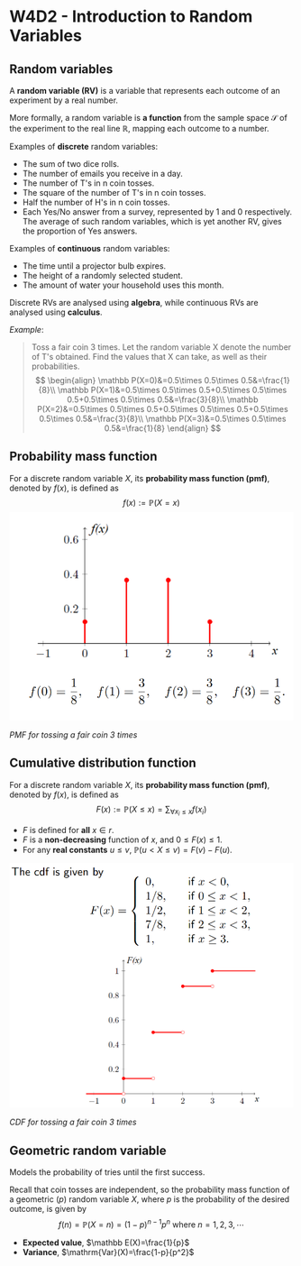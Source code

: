 # W4D2 - Introduction to Random Variables
## Random variables
A **random variable (RV)** is a variable that represents each outcome of an experiment by a real number.

More formally, a random variable is **a function** from the sample space $\mathcal S$ of the experiment to the real line $\mathbb R$, mapping each outcome to a number.

Examples of **discrete** random variables:
- The sum of two dice rolls.
- The number of emails you receive in a day.
- The number of T's in n coin tosses.
- The square of the number of T's in n coin tosses.
- Half the number of H's in n coin tosses.
- Each Yes/No answer from a survey, represented by 1 and 0 respectively. The average of such random variables, which is yet another RV, gives the proportion of Yes answers.

Examples of **continuous** random variables:
- The time until a projector bulb expires.
- The height of a randomly selected student.
- The amount of water your household uses this month.

Discrete RVs are analysed using **algebra**, while continuous RVs are analysed using **calculus**.

*Example*:
> Toss a fair coin 3 times. Let the random variable X denote the number of T's obtained. Find the values that X can take, as well as their probabilities.
$$
\begin{align}
\mathbb P(X=0)&=0.5\times 0.5\times 0.5&=\frac{1}{8}\\
\mathbb P(X=1)&=0.5\times 0.5\times 0.5+0.5\times 0.5\times 0.5+0.5\times 0.5\times 0.5&=\frac{3}{8}\\
\mathbb P(X=2)&=0.5\times 0.5\times 0.5+0.5\times 0.5\times 0.5+0.5\times 0.5\times 0.5&=\frac{3}{8}\\
\mathbb P(X=3)&=0.5\times 0.5\times 0.5&=\frac{1}{8}
\end{align}
$$
## Probability mass function
For a discrete random variable $X$, its **probability mass function (pmf)**, denoted by $f(x)$, is defined as $$f(x):=\mathbb P(X=x)$$
![image](ref/pmf.png)

  

*PMF for tossing a fair coin 3 times*
## Cumulative distribution function
For a discrete random variable $X$, its **probability mass function (pmf)**, denoted by $f(x)$, is defined as $$F(x):=\mathbb P(X\leq x)=\sum_{\forall x_i \leq x}f(x_i)$$
- $F$ is defined for **all** $x \in r$.
- $F$ is a **non-decreasing** function of $x$, and $0 \leq F(x) \leq 1$.
- For any **real constants** $u ≤ v$, $\mathbb P(u < X ≤ v) = F(v) − F(u)$.
  

![image](ref/cmf.png)

  

*CDF for tossing a fair coin 3 times*
## Geometric random variable
 Models the probability of tries until the first success.

Recall that coin tosses are independent, so the probability mass function of a geometric $(p)$ random variable $X$, where $p$ is the probability of the desired outcome, is given by
 $$ f(n) = \mathbb{P}(X = n) = (1-p)^{n-1}p^n \text{ where } n = 1, 2, 3,\cdots $$
- **Expected value**, $\mathbb E(X)=\frac{1}{p}$
- **Variance**, $\mathrm{Var}(X)=\frac{1-p}{p^2}$